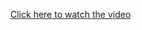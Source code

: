 [Click here to watch the video](https://drive.google.com/file/d/1h4x2kyuksldNVVJTIejmtKHh1UtluA7X/view?usp=sharing)
